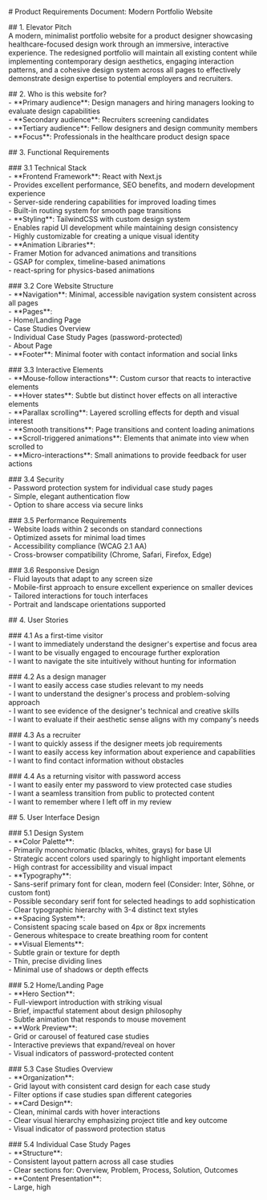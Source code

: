 \# Product Requirements Document: Modern Portfolio Website

\#\# 1\. Elevator Pitch  
A modern, minimalist portfolio website for a product designer showcasing healthcare-focused design work through an immersive, interactive experience. The redesigned portfolio will maintain all existing content while implementing contemporary design aesthetics, engaging interaction patterns, and a cohesive design system across all pages to effectively demonstrate design expertise to potential employers and recruiters.

\#\# 2\. Who is this website for?  
\- \*\*Primary audience\*\*: Design managers and hiring managers looking to evaluate design capabilities    
\- \*\*Secondary audience\*\*: Recruiters screening candidates    
\- \*\*Tertiary audience\*\*: Fellow designers and design community members    
\- \*\*Focus\*\*: Professionals in the healthcare product design space  

\#\# 3\. Functional Requirements

\#\#\# 3.1 Technical Stack  
\- \*\*Frontend Framework\*\*: React with Next.js    
  \- Provides excellent performance, SEO benefits, and modern development experience    
  \- Server-side rendering capabilities for improved loading times    
  \- Built-in routing system for smooth page transitions    
\- \*\*Styling\*\*: TailwindCSS with custom design system    
  \- Enables rapid UI development while maintaining design consistency    
  \- Highly customizable for creating a unique visual identity    
\- \*\*Animation Libraries\*\*:    
  \- Framer Motion for advanced animations and transitions    
  \- GSAP for complex, timeline-based animations    
  \- react-spring for physics-based animations  

\#\#\# 3.2 Core Website Structure  
\- \*\*Navigation\*\*: Minimal, accessible navigation system consistent across all pages    
\- \*\*Pages\*\*:    
  \- Home/Landing Page    
  \- Case Studies Overview    
  \- Individual Case Study Pages (password-protected)    
  \- About Page    
\- \*\*Footer\*\*: Minimal footer with contact information and social links  

\#\#\# 3.3 Interactive Elements  
\- \*\*Mouse-follow interactions\*\*: Custom cursor that reacts to interactive elements    
\- \*\*Hover states\*\*: Subtle but distinct hover effects on all interactive elements    
\- \*\*Parallax scrolling\*\*: Layered scrolling effects for depth and visual interest    
\- \*\*Smooth transitions\*\*: Page transitions and content loading animations    
\- \*\*Scroll-triggered animations\*\*: Elements that animate into view when scrolled to    
\- \*\*Micro-interactions\*\*: Small animations to provide feedback for user actions  

\#\#\# 3.4 Security  
\- Password protection system for individual case study pages    
\- Simple, elegant authentication flow    
\- Option to share access via secure links  

\#\#\# 3.5 Performance Requirements  
\- Website loads within 2 seconds on standard connections    
\- Optimized assets for minimal load times    
\- Accessibility compliance (WCAG 2.1 AA)    
\- Cross-browser compatibility (Chrome, Safari, Firefox, Edge)  

\#\#\# 3.6 Responsive Design  
\- Fluid layouts that adapt to any screen size    
\- Mobile-first approach to ensure excellent experience on smaller devices    
\- Tailored interactions for touch interfaces    
\- Portrait and landscape orientations supported  

\#\# 4\. User Stories

\#\#\# 4.1 As a first-time visitor  
\- I want to immediately understand the designer's expertise and focus area    
\- I want to be visually engaged to encourage further exploration    
\- I want to navigate the site intuitively without hunting for information  

\#\#\# 4.2 As a design manager  
\- I want to easily access case studies relevant to my needs    
\- I want to understand the designer's process and problem-solving approach    
\- I want to see evidence of the designer's technical and creative skills    
\- I want to evaluate if their aesthetic sense aligns with my company's needs  

\#\#\# 4.3 As a recruiter  
\- I want to quickly assess if the designer meets job requirements    
\- I want to easily access key information about experience and capabilities    
\- I want to find contact information without obstacles  

\#\#\# 4.4 As a returning visitor with password access  
\- I want to easily enter my password to view protected case studies    
\- I want a seamless transition from public to protected content    
\- I want to remember where I left off in my review  

\#\# 5\. User Interface Design

\#\#\# 5.1 Design System  
\- \*\*Color Palette\*\*:    
  \- Primarily monochromatic (blacks, whites, grays) for base UI    
  \- Strategic accent colors used sparingly to highlight important elements    
  \- High contrast for accessibility and visual impact    
\- \*\*Typography\*\*:    
  \- Sans-serif primary font for clean, modern feel (Consider: Inter, Söhne, or custom font)    
  \- Possible secondary serif font for selected headings to add sophistication    
  \- Clear typographic hierarchy with 3-4 distinct text styles    
\- \*\*Spacing System\*\*:    
  \- Consistent spacing scale based on 4px or 8px increments    
  \- Generous whitespace to create breathing room for content    
\- \*\*Visual Elements\*\*:    
  \- Subtle grain or texture for depth    
  \- Thin, precise dividing lines    
  \- Minimal use of shadows or depth effects  

\#\#\# 5.2 Home/Landing Page  
\- \*\*Hero Section\*\*:    
  \- Full-viewport introduction with striking visual    
  \- Brief, impactful statement about design philosophy    
  \- Subtle animation that responds to mouse movement    
\- \*\*Work Preview\*\*:    
  \- Grid or carousel of featured case studies    
  \- Interactive previews that expand/reveal on hover    
  \- Visual indicators of password-protected content  

\#\#\# 5.3 Case Studies Overview  
\- \*\*Organization\*\*:    
  \- Grid layout with consistent card design for each case study    
  \- Filter options if case studies span different categories    
\- \*\*Card Design\*\*:    
  \- Clean, minimal cards with hover interactions    
  \- Clear visual hierarchy emphasizing project title and key outcome    
  \- Visual indicator of password protection status  

\#\#\# 5.4 Individual Case Study Pages  
\- \*\*Structure\*\*:    
  \- Consistent layout pattern across all case studies    
  \- Clear sections for: Overview, Problem, Process, Solution, Outcomes    
\- \*\*Content Presentation\*\*:    
  \- Large, high
